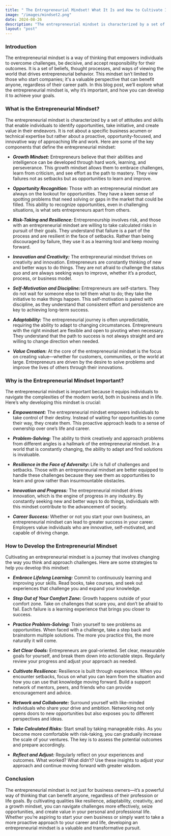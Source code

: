 ```yaml
---
title: " The Entrepreneurial Mindset! What It Is and How to Cultivate It"
image: "/images/mindset2.png"
date: 2024-08-26
description: "The entrepreneurial mindset is characterized by a set of attitudes and skills that enable individuals to identify opportunities, take initiative ..."
layout: "post"
---
```


### Introduction

The entrepreneurial mindset is a way of thinking that empowers individuals to overcome challenges, be decisive, and accept responsibility for their outcomes. It is a set of beliefs, thought processes, and ways of viewing the world that drives entrepreneurial behavior. This mindset isn’t limited to those who start companies; it's a valuable perspective that can benefit anyone, regardless of their career path. In this blog post, we’ll explore what the entrepreneurial mindset is, why it’s important, and how you can develop it to achieve your goals.

### What is the Entrepreneurial Mindset?

The entrepreneurial mindset is characterized by a set of attitudes and skills that enable individuals to identify opportunities, take initiative, and create value in their endeavors. It is not about a specific business acumen or technical expertise but rather about a proactive, opportunity-focused, and innovative way of approaching life and work. Here are some of the key components that define the entrepreneurial mindset:

- ***Growth Mindset:*** 
Entrepreneurs believe that their abilities and intelligence can be developed through hard work, learning, and perseverance. This growth mindset allows them to embrace challenges, learn from criticism, and see effort as the path to mastery. They view failures not as setbacks but as opportunities to learn and improve.

- ***Opportunity Recognition:*** Those with an entrepreneurial mindset are always on the lookout for opportunities. They have a keen sense of spotting problems that need solving or gaps in the market that could be filled. This ability to recognize opportunities, even in challenging situations, is what sets entrepreneurs apart from others.


- ***Risk-Taking and Resilience:*** Entrepreneurship involves risk, and those with an entrepreneurial mindset are willing to take calculated risks in pursuit of their goals. They understand that failure is a part of the process and are resilient in the face of setbacks. Rather than being discouraged by failure, they use it as a learning tool and keep moving forward.

- ***Innovation and Creativity:*** The entrepreneurial mindset thrives on creativity and innovation. Entrepreneurs are constantly thinking of new and better ways to do things. They are not afraid to challenge the status quo and are always seeking ways to improve, whether it’s a product, process, or business model.


- ***Self-Motivation and Discipline:*** Entrepreneurs are self-starters. They do not wait for someone else to tell them what to do; they take the initiative to make things happen. This self-motivation is paired with discipline, as they understand that consistent effort and persistence are key to achieving long-term success.

-	***Adaptability:*** The entrepreneurial journey is often unpredictable, requiring the ability to adapt to changing circumstances. Entrepreneurs with the right mindset are flexible and open to pivoting when necessary. They understand that the path to success is not always straight and are willing to change direction when needed.


-	***Value Creation:*** At the core of the entrepreneurial mindset is the focus on creating value—whether for customers, communities, or the world at large. Entrepreneurs are driven by the desire to solve problems and improve the lives of others through their innovations.

### Why is the Entrepreneurial Mindset Important?

The entrepreneurial mindset is important because it equips individuals to navigate the complexities of the modern world, both in business and in life. Here’s why developing this mindset is crucial:

-	***Empowerment:*** The entrepreneurial mindset empowers individuals to take control of their destiny. Instead of waiting for opportunities to come their way, they create them. This proactive approach leads to a sense of ownership over one’s life and career.

-	***Problem-Solving:*** The ability to think creatively and approach problems from different angles is a hallmark of the entrepreneurial mindset. In a world that is constantly changing, the ability to adapt and find solutions is invaluable.


-	***Resilience in the Face of Adversity:*** Life is full of challenges and setbacks. Those with an entrepreneurial mindset are better equipped to handle these challenges because they see them as opportunities to learn and grow rather than insurmountable obstacles.

-	***Innovation and Progress:*** The entrepreneurial mindset drives innovation, which is the engine of progress in any industry. By constantly seeking new and better ways to do things, individuals with this mindset contribute to the advancement of society.


-	***Career Success:*** Whether or not you start your own business, an entrepreneurial mindset can lead to greater success in your career. Employers value individuals who are innovative, self-motivated, and capable of driving change.

### How to Develop the Entrepreneurial Mindset

Cultivating an entrepreneurial mindset is a journey that involves changing the way you think and approach challenges. Here are some strategies to help you develop this mindset:

-	***Embrace Lifelong Learning:*** Commit to continuously learning and improving your skills. Read books, take courses, and seek out experiences that challenge you and expand your knowledge.

-	***Step Out of Your Comfort Zone:*** Growth happens outside of your comfort zone. Take on challenges that scare you, and don’t be afraid to fail. Each failure is a learning experience that brings you closer to success.


-	***Practice Problem-Solving:*** Train yourself to see problems as opportunities. When faced with a challenge, take a step back and brainstorm multiple solutions. The more you practice this, the more naturally it will come.

-	***Set Clear Goals:*** Entrepreneurs are goal-oriented. Set clear, measurable goals for yourself, and break them down into actionable steps. Regularly review your progress and adjust your approach as needed.


-	***Cultivate Resilience:*** Resilience is built through experience. When you encounter setbacks, focus on what you can learn from the situation and how you can use that knowledge moving forward. Build a support network of mentors, peers, and friends who can provide encouragement and advice.

-	***Network and Collaborate:*** Surround yourself with like-minded individuals who share your drive and ambition. Networking not only opens doors to new opportunities but also exposes you to different perspectives and ideas.


-	***Take Calculated Risks:*** Start small by taking manageable risks. As you become more comfortable with risk-taking, you can gradually increase the scale of your ventures. The key is to assess the potential outcomes and prepare accordingly.

-	***Reflect and Adjust:*** Regularly reflect on your experiences and outcomes. What worked? What didn’t? Use these insights to adjust your approach and continue moving forward with greater wisdom.


### Conclusion

The entrepreneurial mindset is not just for business owners—it’s a powerful way of thinking that can benefit anyone, regardless of their profession or life goals. By cultivating qualities like resilience, adaptability, creativity, and a growth mindset, you can navigate challenges more effectively, seize opportunities, and create value in your personal and professional life. Whether you’re aspiring to start your own business or simply want to take a more proactive approach to your career and life, developing an entrepreneurial mindset is a valuable and transformative pursuit.


